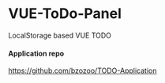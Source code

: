 # VUE-ToDo-Panel
LocalStorage based VUE TODO

#### Application repo
https://github.com/bzozoo/TODO-Application
